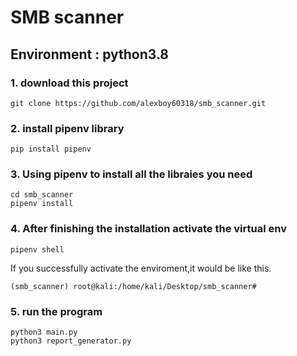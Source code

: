 # SMB scanner
## Environment : python3.8
### 1. download this project
```
git clone https://github.com/alexboy60318/smb_scanner.git
```
### 2. install pipenv library
```
pip install pipenv
```
### 3. Using pipenv to install all the libraies you need
```
cd smb_scanner
pipenv install
```
### 4. After finishing the installation activate the virtual env
```
pipenv shell
```
If you successfully activate the enviroment,it would be like this.
```
(smb_scanner) root@kali:/home/kali/Desktop/smb_scanner#
```
### 5. run the program
```
python3 main.py
python3 report_generator.py
```


